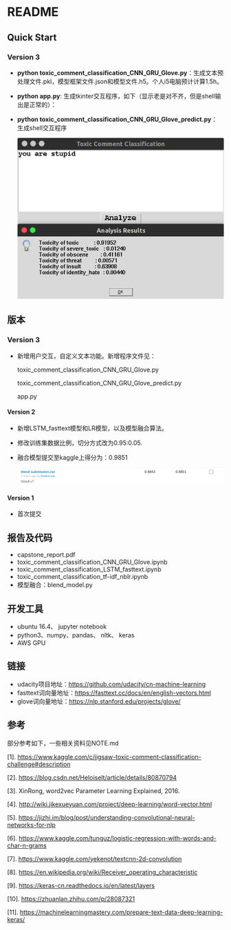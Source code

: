 # README
## Quick Start

### Version 3

- **python toxic_comment_classification_CNN_GRU_Glove.py**：生成文本预处理文件.pkl，模型框架文件.json和模型文件.h5。个人i5电脑预计计算1.5h。

- **python app.py**: 生成tkinter交互程序，如下（显示老是对不齐，但是shell输出是正常的）：

- **python toxic_comment_classification_CNN_GRU_Glove_predict.py**： 生成shell交互程序

  ![1550195453030](assets/1550195453030.png)

## 版本

### Version 3

- 新增用户交互，自定义文本功能。新增程序文件见：

  toxic_comment_classification_CNN_GRU_Glove.py

  toxic_comment_classification_CNN_GRU_Glove_predict.py

  app.py

#### Version 2

- 新增LSTM_fasttext模型和LR模型，以及模型融合算法。

- 修改训练集数据比例，切分方式改为0.95:0.05.

- 融合模型提交至kaggle上得分为：0.9851

  ![](pics\Selection_014.png)
#### Version 1
- 首次提交

## 报告及代码

- capstone_report.pdf
- toxic_comment_classification_CNN_GRU_Glove.ipynb
- toxic_comment_classification_LSTM_fasttext.ipynb
- toxic_comment_classification_tf-idf_nblr.ipynb
- 模型融合：blend_model.py

## 开发工具
- ubuntu 16.4、 jupyter notebook
- python3、numpy、pandas、 nltk、 keras
- AWS GPU

## 链接
- udacity项目地址：https://github.com/udacity/cn-machine-learning
- fasttext词向量地址：https://fasttext.cc/docs/en/english-vectors.html
- glove词向量地址：https://nlp.stanford.edu/projects/glove/

## 参考

部分参考如下，一些相关资料见NOTE.md

[1]. https://www.kaggle.com/c/jigsaw-toxic-comment-classification-challenge#description

[2]. https://blog.csdn.net/Heloiselt/article/details/80870794

[3]. XinRong, word2vec Parameter Learning Explained, 2016.

[4]. http://wiki.jikexueyuan.com/project/deep-learning/word-vector.html

[5]. https://jizhi.im/blog/post/understanding-convolutional-neural-networks-for-nlp

[6]. https://www.kaggle.com/tunguz/logistic-regression-with-words-and-char-n-grams

[7]. https://www.kaggle.com/yekenot/textcnn-2d-convolution

[8]. https://en.wikipedia.org/wiki/Receiver_operating_characteristic

[9]. https://keras-cn.readthedocs.io/en/latest/layers

[10]. https://zhuanlan.zhihu.com/p/28087321

[11]. https://machinelearningmastery.com/prepare-text-data-deep-learning-keras/